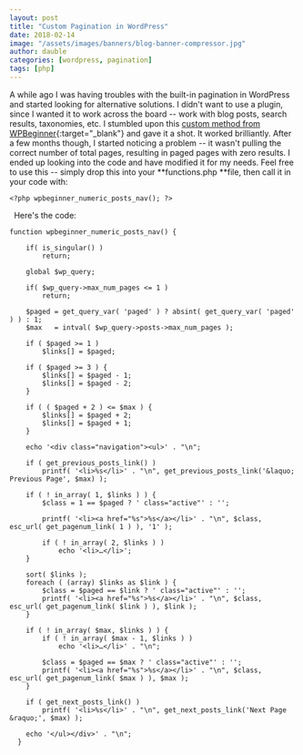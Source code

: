 ```yaml
---
layout: post
title: "Custom Pagination in WordPress"
date: 2018-02-14
image: "/assets/images/banners/blog-banner-compressor.jpg"
author: dauble
categories: [wordpress, pagination]
tags: [php]
---
```

A while ago I was having troubles with the built-in pagination in WordPress and started looking for alternative solutions. I didn't want to use a plugin, since I wanted it to work across the board -- work with blog posts, search results, taxonomies, etc. I stumbled upon this [custom method from WPBeginner](http://www.wpbeginner.com/wp-themes/how-to-add-numeric-pagination-in-your-wordpress-theme/){:target="_blank"} and gave it a shot. It worked brilliantly. After a few months though, I started noticing a problem -- it wasn't pulling the correct number of total pages, resulting in paged pages with zero results. I ended up looking into the code and have modified it for my needs. Feel free to use this -- simply drop this into your **functions.php **file, then call it in your code with:

`<?php wpbeginner_numeric_posts_nav(); ?>`

  Here's the code:

```
function wpbeginner_numeric_posts_nav() {

    if( is_singular() )
        return;

    global $wp_query;

    if( $wp_query->max_num_pages <= 1 )
        return;

    $paged = get_query_var( 'paged' ) ? absint( get_query_var( 'paged' ) ) : 1;
    $max   = intval( $wp_query->posts->max_num_pages );

    if ( $paged >= 1 )
        $links[] = $paged;

    if ( $paged >= 3 ) {
        $links[] = $paged - 1;
        $links[] = $paged - 2;
    }

    if ( ( $paged + 2 ) <= $max ) {
        $links[] = $paged + 2;
        $links[] = $paged + 1;
    }

    echo '<div class="navigation"><ul>' . "\n";

    if ( get_previous_posts_link() )
        printf( '<li>%s</li>' . "\n", get_previous_posts_link('&laquo; Previous Page', $max) );

    if ( ! in_array( 1, $links ) ) {
        $class = 1 == $paged ? ' class="active"' : '';

        printf( '<li><a href="%s">%s</a></li>' . "\n", $class, esc_url( get_pagenum_link( 1 ) ), '1' );

        if ( ! in_array( 2, $links ) )
            echo '<li>…</li>';
    }

    sort( $links );
    foreach ( (array) $links as $link ) {
        $class = $paged == $link ? ' class="active"' : '';
        printf( '<li><a href="%s">%s</a></li>' . "\n", $class, esc_url( get_pagenum_link( $link ) ), $link );
    }

    if ( ! in_array( $max, $links ) ) {
        if ( ! in_array( $max - 1, $links ) )
            echo '<li>…</li>' . "\n";

        $class = $paged == $max ? ' class="active"' : '';
        printf( '<li><a href="%s">%s</a></li>' . "\n", $class, esc_url( get_pagenum_link( $max ) ), $max );
    }

    if ( get_next_posts_link() )
        printf( '<li>%s</li>' . "\n", get_next_posts_link('Next Page &raquo;', $max) );

    echo '</ul></div>' . "\n";
  }
  ```